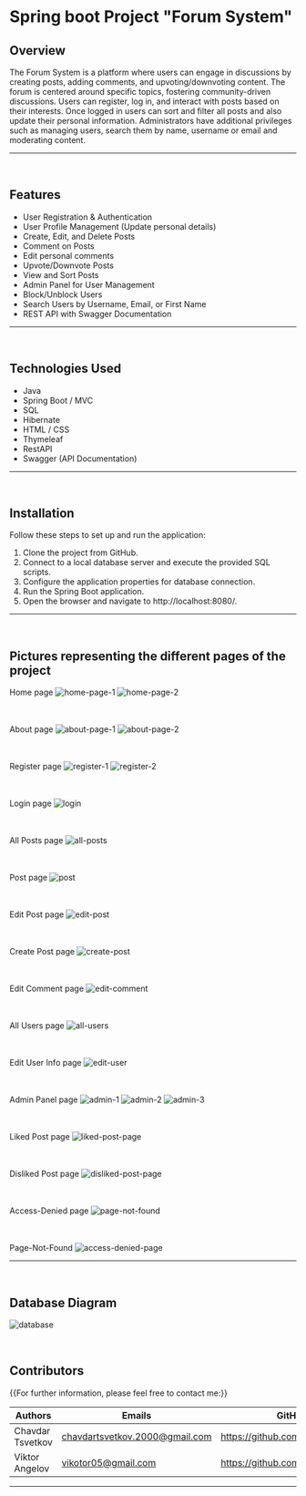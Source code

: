 # Spring boot Project "Forum System"

## Overview

The Forum System is a platform where users can engage in discussions by creating posts, adding comments, and upvoting/downvoting content. The forum is centered around specific topics, fostering community-driven discussions. Users can register, log in, and interact with posts based on their interests. Once logged in users can sort and filter all posts and also update their personal information. Administrators have additional privileges such as managing users, search them by name, username or email and moderating content.


---
<br>

## Features

- User Registration & Authentication
- User Profile Management (Update personal details)
- Create, Edit, and Delete Posts
- Comment on Posts
- Edit personal comments
- Upvote/Downvote Posts
- View and Sort Posts
- Admin Panel for User Management
- Block/Unblock Users
- Search Users by Username, Email, or First Name
- REST API with Swagger Documentation


---
<br>

## Technologies Used

- Java
- Spring Boot / MVC
- SQL
- Hibernate
- HTML / CSS
- Thymeleaf
- RestAPI
- Swagger (API Documentation)


---
<br />

## Installation

Follow these steps to set up and run the application:

1. Clone the project from GitHub.
2. Connect to a local database server and execute the provided SQL scripts.
3. Configure the application properties for database connection.
4. Run the Spring Boot application.
5. Open the browser and navigate to http://localhost:8080/.


---
<br>

## Pictures representing the different pages of the project

Home page
![home-page-1](https://github.com/user-attachments/assets/4f230bcd-7ca0-4fbf-a780-8e0376796570)
![home-page-2](https://github.com/user-attachments/assets/e4215794-a22b-4498-98f6-b38e0249b436)
<br><br><br>

About page
![about-page-1](https://github.com/user-attachments/assets/c073752c-5ab0-4a88-92ef-989840440d3f)
![about-page-2](https://github.com/user-attachments/assets/3fd63b82-69bd-43cc-876e-7239dc99c912)
<br><br><br>

Register page
![register-1](https://github.com/user-attachments/assets/82253592-8386-4cc6-a362-cb75ba92ef36)
![register-2](https://github.com/user-attachments/assets/cf2f9877-c344-4686-a333-93bb1fd743b7)
<br><br><br>

Login page
![login](https://github.com/user-attachments/assets/f80efc4a-3ac5-486d-8fb0-2da64a096396)
<br><br><br>

All Posts page
![all-posts](https://github.com/user-attachments/assets/26927ee8-965f-4f99-ad44-832e0b72abc7)
<br><br><br>

Post page
![post](https://github.com/user-attachments/assets/ae54fe32-828e-4291-815c-2af09f0e0355)
<br><br><br>

Edit Post page
![edit-post](https://github.com/user-attachments/assets/8b8badd1-0bf8-40d4-81ac-30dda745772d)
<br><br><br>

Create Post page
![create-post](https://github.com/user-attachments/assets/f99d0f8d-d7c0-4a93-a6b0-cb6de62641a3)
<br><br><br>

Edit Comment page
![edit-comment](https://github.com/user-attachments/assets/913acc12-4a9e-4148-9b61-6002ce20c63a)
<br><br><br>

All Users page
![all-users](https://github.com/user-attachments/assets/38ef401f-d121-4eb5-aea0-dff6f218478b)
<br><br><br>

Edit User Info page
![edit-user](https://github.com/user-attachments/assets/79afbee3-6e25-4c23-b05e-3bc832c711f1)
<br><br><br>

Admin Panel page
![admin-1](https://github.com/user-attachments/assets/2a6ea3cf-be79-40ca-83a1-c5907cd0229f)
![admin-2](https://github.com/user-attachments/assets/bab6d2d5-61bb-4d68-ba9e-84532cc98eb8)
![admin-3](https://github.com/user-attachments/assets/1dfe51bf-9600-4c05-8f83-c67c9c790ef6)
<br><br><br>

Liked Post page
![liked-post-page](https://github.com/user-attachments/assets/8c6746f0-8139-48ce-920f-ca2634c22ed1)
<br><br><br>

Disliked Post page
![disliked-post-page](https://github.com/user-attachments/assets/8121ff3d-9124-4aba-a526-ce75116e1707)
<br><br><br>

Access-Denied page
![page-not-found](https://github.com/user-attachments/assets/69eff63a-8d92-4b4e-aeb9-e5d756af7126)
<br><br><br>

Page-Not-Found
![access-denied-page](https://github.com/user-attachments/assets/075a8287-15c8-4efb-9586-c06454661379)
<br>


---
<br />

## Database Diagram

![database](https://github.com/user-attachments/assets/65baefe6-609d-4a25-b4df-515e8d40190b)



<br>

## Contributors
{{For further information, please feel free to contact me:}}

| Authors          | Emails                         | GitHub                           |
| -----------------| -------------------------------|--------------------------------  |
| Chavdar Tsvetkov | chavdartsvetkov.2000@gmail.com | https://github.com/Chavo02
| Viktor Angelov   | vikotor05@gmail.com            | https://github.com/Viktor030105  |


---
<br />
